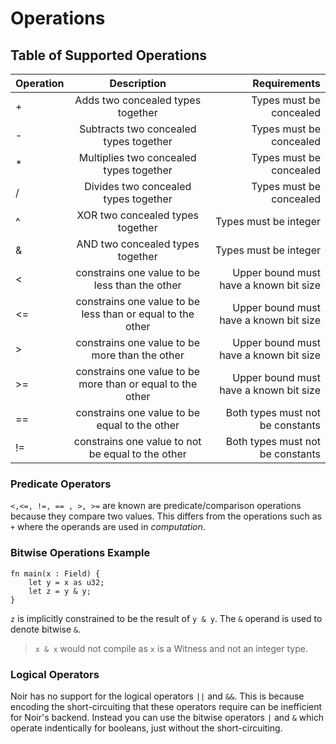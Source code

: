 # Operations

## Table of Supported Operations

| Operation      | Description          | Requirements     |
| :-- | :-----------------:         | -----------: |
|  +             | Adds two concealed types together   | Types must be concealed    |
|  -             | Subtracts two concealed types together | Types must be concealed |
|  *             | Multiplies two concealed types together | Types must be concealed |
|  /             | Divides two concealed types together | Types must be concealed |
|  ^             | XOR two concealed types together | Types must be integer |
|  &             | AND two concealed types together | Types must be integer |
|  <             | constrains one value to be less than the other | Upper bound must have a known bit size |
|  <=             | constrains one value to be less than or equal to the other | Upper bound must have a known bit size |
|  >             | constrains one value to be more than the other | Upper bound must have a known bit size |
|  >=             | constrains one value to be more than or equal to the other | Upper bound must have a known bit size |
|  ==             | constrains one value to be equal to the other | Both types must not be constants |
|  !=             | constrains one value to not be equal to the other | Both types must not be constants |

### Predicate Operators

`<,<=, !=, == , >, >=` are known are predicate/comparison operations because they compare two values. This differs from the operations such as `+` where the operands are used in _computation_.

### Bitwise Operations Example

```rust,noplaypen 
fn main(x : Field) {
    let y = x as u32;
    let z = y & y;
}
```

`z` is implicitly constrained to be the result of `y & y`. The `&` operand is used to denote bitwise `&`. 

> `x & x` would not compile as `x` is a Witness and not an integer type.

### Logical Operators

Noir has no support for the logical operators `||` and `&&`. This is because encoding the short-circuiting that these
operators require can be inefficient for Noir's backend. Instead you can use the bitwise operators `|` and `&` which
operate indentically for booleans, just without the short-circuiting.
